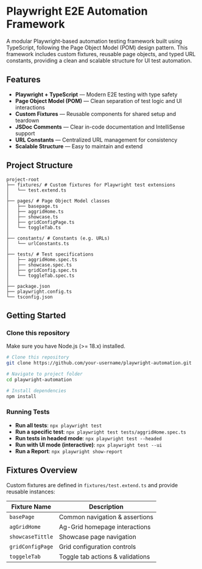 # Playwright E2E Automation Framework

A modular Playwright-based automation testing framework built using TypeScript, following the Page Object Model (POM) design pattern. This framework includes custom fixtures, reusable page objects, and typed URL constants, providing a clean and scalable structure for UI test automation.

## Features

- **Playwright + TypeScript** — Modern E2E testing with type safety
- **Page Object Model (POM)** — Clean separation of test logic and UI interactions
- **Custom Fixtures** — Reusable components for shared setup and teardown
- **JSDoc Comments** — Clear in-code documentation and IntelliSense support
- **URL Constants** — Centralized URL management for consistency
- **Scalable Structure** — Easy to maintain and extend

## Project Structure

```
project-root
├── fixtures/ # Custom fixtures for Playwright test extensions
│   └── test.extend.ts
│
├── pages/ # Page Object Model classes
│   ├── basepage.ts
│   ├── aggridHome.ts
│   ├── showcase.ts
│   ├── gridConfigPage.ts
│   └── toggleTab.ts
│
├── constants/ # Constants (e.g. URLs)
│   └── urlConstants.ts
│
├── tests/ # Test specifications
│   ├── aggridHome.spec.ts
│   ├── showcase.spec.ts
│   ├── gridConfig.spec.ts
│   └── toggleTab.spec.ts
│
├── package.json
├── playwright.config.ts
└── tsconfig.json
```

## Getting Started

### Clone this repository

Make sure you have Node.js (>= 18.x) installed.

```bash
# Clone this repository
git clone https://github.com/your-username/playwright-automation.git

# Navigate to project folder
cd playwright-automation

# Install dependencies
npm install
```

### Running Tests

- **Run all tests**: `npx playwright test`
- **Run a specific test**: `npx playwright test tests/aggridHome.spec.ts`
- **Run tests in headed mode**: `npx playwright test --headed`
- **Run with UI mode (interactive)**: `npx playwright test --ui`
- **Run a Report**: `npx playwright show-report`

## Fixtures Overview

Custom fixtures are defined in `fixtures/test.extend.ts` and provide reusable instances:

| Fixture Name   | Description                          |
|----------------|--------------------------------------|
| `basePage`     | Common navigation & assertions       |
| `agGridHome`   | Ag-Grid homepage interactions        |
| `showcaseTittle` | Showcase page navigation            |
| `gridConfigPage` | Grid configuration controls         |
| `toggeleTab`   | Toggle tab actions & validations     |
